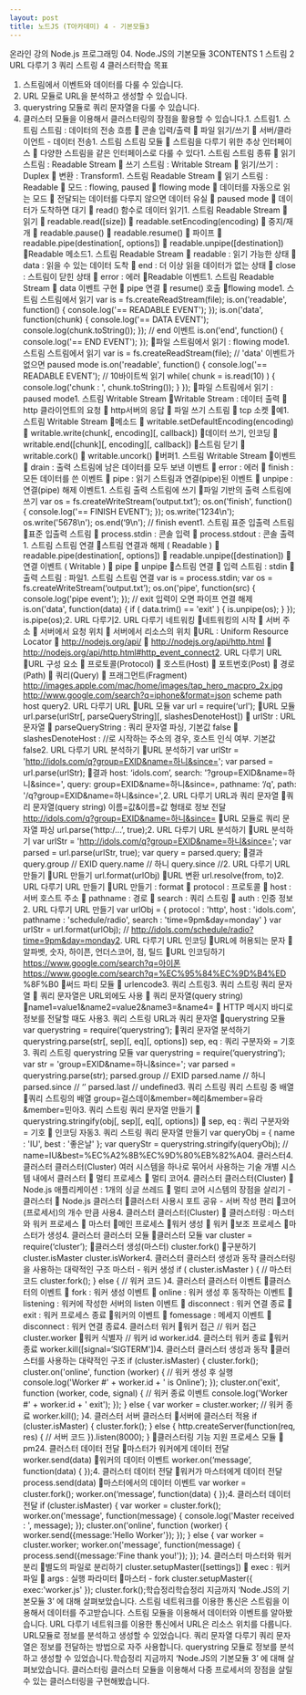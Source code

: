 ```yaml
---
layout: post
title: 노드JS (T아카데미) 4 - 기본모듈3 
---
```


온라인 강의
Node.js 프로그래밍
04. Node.JS의
기본모듈 3CONTENTS
1 스트림
2 URL 다루기
3 쿼리 스트링
4 클러스터학습 목표
1. 스트림에서 이벤트와 데이터를 다룰 수 있습니다.
2. URL 모듈로 URL을 분석하고 생성할 수 있습니다.
3. querystring 모듈로 쿼리 문자열을 다룰 수 있습니다.
4. 클러스터 모듈을 이용해서 클러스터링의 장점을
활용할 수 있습니다.1. 스트림1. 스트림
스트림 : 데이터의 전송 흐름
 콘솔 입력/출력
 파일 읽기/쓰기
 서버/클라이언트 - 데이터 전송1. 스트림
스트림 모듈
 스트림을 다루기 위한 추상 인터페이스
 다양한 스트림을 같은 인터페이스로 다룰 수 있다1. 스트림
스트림 종류
 읽기 스트림 : Readable Stream
 쓰기 스트림 : Writable Stream
 읽기/쓰기 : Duplex
 변환 : Transform1. 스트림
Readable Stream
 읽기 스트림 : Readable
 모드 : flowing, paused
 flowing mode
 데이터를 자동으로 읽는 모드
 전달되는 데이터를 다루지 않으면 데이터 유실
 paused mode
 데이터가 도착하면 대기
 read() 함수로 데이터 읽기1. 스트림
Readable Stream
 읽기
 readable.read([size])
 readable.setEncoding(encoding)
 중지/재개
 readable.pause()
 readable.resume()
 파이프
 readable.pipe(destination[, options])
 readable.unpipe([destination])
Readable 메소드1. 스트림
Readable Stream
 readable : 읽기 가능한 상태
 data : 읽을 수 있는 데이터 도착
 end : 더 이상 읽을 데이터가 없는 상태
 close : 스트림이 닫힌 상태
 error : 에러
Readable 이벤트1. 스트림
Readable Stream
 data 이벤트 구현
 pipe 연결
 resume() 호출
flowing mode1. 스트림
스트림에서 읽기
var is = fs.createReadStream(file);
is.on('readable', function() {
console.log('== READABLE EVENT');
});
is.on('data', function(chunk) {
console.log('== DATA EVENT');
console.log(chunk.toString());
});
// end 이벤트
is.on('end', function() {
console.log('== END EVENT');
});
파일 스트림에서 읽기 : flowing mode1. 스트림
스트림에서 읽기
var is = fs.createReadStream(file);
// 'data' 이벤트가 없으면 paused mode
is.on('readable', function() {
console.log('== READABLE EVENT');
// 10바이트씩 읽기
while( chunk = is.read(10) ) {
console.log('chunk : ', chunk.toString());
}
});
파일 스트림에서 읽기 : paused mode1. 스트림
Writable Stream
Writable Stream : 데이터 출력
 http 클라이언트의 요청
 http서버의 응답
 파일 쓰기 스트림
 tcp 소켓
예1. 스트림
Writable Stream
메소드
 writable.setDefaultEncoding(encoding)
 writable.write(chunk[, encoding][, callback])
데이터 쓰기, 인코딩
 writable.end([chunk][, encoding][, callback])
스트림 닫기
 writable.cork()
 writable.uncork()
버퍼1. 스트림
Writable Stream
이벤트
 drain : 출력 스트림에 남은 데이터를 모두 보낸 이벤트
 error : 에러
 finish : 모든 데이터를 쓴 이벤트
 pipe : 읽기 스트림과 연결(pipe)된 이벤트
 unpipe : 연결(pipe) 해제 이벤트1. 스트림
출력 스트림에 쓰기
파일 기반의 출력 스트림에 쓰기
var os = fs.createWriteStream(‘output.txt’);
os.on('finish', function() {
console.log('== FINISH EVENT');
});
os.write('1234\n');
os.write('5678\n');
os.end(‘9\n'); // finish event1. 스트림
표준 입출력 스트림
표준 입출력 스트림
 process.stdin : 콘솔 입력
 process.stdout : 콘솔 출력1. 스트림
스트림 연결
스트림 연결과 해제 ( Readable )
 readable.pipe(destination[, options])
 readable.unpipe([destination])
연결 이벤트 ( Writable )
 pipe
 unpipe
스트림 연결
 입력 스트림 : stdin
 출력 스트림 : 파일1. 스트림
스트림 연결
var is = process.stdin;
var os = fs.createWriteStream(‘output.txt’);
os.on('pipe', function(src) {
console.log('pipe event');
});
// exit 입력이 오면 파이프 연결 해제
is.on('data', function(data) {
if ( data.trim() == 'exit' ) {
is.unpipe(os);
}
});
is.pipe(os);2. URL 다루기2. URL 다루기
네트워킹
네트워킹의 시작
 서버 주소
 서버에서 요청 위치
 서버에서 리소스의 위치
URL : Uniform Resource Locator
 http://nodejs.org/api/
 http://nodejs.org/api/http.html
 http://nodejs.org/api/http.html#http_event_connect2. URL 다루기
URL
URL 구성 요소
 프로토콜(Protocol)
 호스트(Host)
 포트번호(Post)
 경로(Path)
 쿼리(Query)
 프래그먼트(Fragment)
http://images.apple.com/mac/home/images/tap_hero_macpro_2x.jpg
http://www.google.com/search?q=iphone&format=json
scheme path
host query2. URL 다루기
URL
URL 모듈
var url = require(‘url');
URL 모듈
url.parse(urlStr[, parseQueryString][, slashesDenoteHost])
 urlStr : URL 문자열
 parseQueryString : 쿼리 문자열 파싱, 기본값 false
 slashesDenoteHost : //로 시작하는 주소의 경우, 호스트 인식 여부.
기본값 false2. URL 다루기
URL 분석하기
URL 분석하기
var urlStr = 'http://idols.com/q?group=EXID&name=하니&since=';
var parsed = url.parse(urlStr);
결과
host: ‘idols.com’,
search: '?group=EXID&name=하니&since=',
query: group=EXID&name=하니&since=,
pathname: ‘/q',
path: '/q?group=EXID&name=하니&since=',2. URL 다루기
URL과 쿼리 문자열
쿼리 문자열(query string)
이름=값&이름=값 형태로 정보 전달
http://idols.com/q?group=EXID&name=하니&since=
URL 모듈로 쿼리 문자열 파싱
url.parse(‘http:/...’, true);2. URL 다루기
URL 분석하기
URL 분석하기
var urlStr = 'http://idols.com/q?group=EXID&name=하니&since=';
var parsed = url.parse(urlStr, true);
var query = parsed.query;
결과
query.group // EXID
query.name // 하니
query.since //2. URL 다루기
URL 만들기
URL 만들기
url.format(urlObj)
URL 변환
url.resolve(from, to)2. URL 다루기
URL 만들기
URL 만들기 : format
 protocol : 프로토콜
 host : 서버 호스트 주소
 pathname : 경로
 search : 쿼리 스트링
 auth : 인증 정보2. URL 다루기
URL 만들기
var urlObj = {
protocol : 'http',
host : 'idols.com',
pathname : 'schedule/radio',
search : 'time=9pm&day=monday'
}
var urlStr = url.format(urlObj);
// http://idols.com/schedule/radio?time=9pm&day=monday2. URL 다루기
URL 인코딩
URL에 허용되는 문자
 알파벳, 숫자, 하이픈, 언더스코어, 점, 틸드
URL 인코딩하기
https://www.google.com/search?q=아이폰
https://www.google.com/search?q=%EC%95%84%EC%9D%B4%ED
%8F%B0
써드 파티 모듈
 urlencode3. 쿼리 스트링3. 쿼리 스트링
쿼리 문자열
 쿼리 문자열은 URL외에도 사용
 쿼리 문자열(query string)
name1=value1&name2=value2&name3=&name4=
 HTTP 메시지 바디로 정보를 전달할 때도 사용3. 쿼리 스트링
URL과 쿼리 문자열
querystring 모듈
var querystring = require(‘querystring’);
쿼리 문자열 분석하기
querystring.parse(str[, sep][, eq][, options])
sep, eq : 쿼리 구분자와 = 기호3. 쿼리 스트링
querystring 모듈
var querystring = require(‘querystring');
var str = 'group=EXID&name=하니&since=';
var parsed = querystring.parse(str);
parsed.group // EXID
parsed.name // 하니
parsed.since // ‘’
parsed.last // undefined3. 쿼리 스트링
쿼리 스트링 중 배열
쿼리 스트링의 배열
group=걸스데이&member=혜리&member=유라&member=민아3. 쿼리 스트링
쿼리 문자열 만들기
 querystring.stringify(obj[, sep][, eq][, options])
 sep, eq : 쿼리 구분자와 = 기호
 인코딩 자동3. 쿼리 스트링
쿼리 문자열 만들기
var queryObj = {
name : 'IU',
best : '좋은날'
};
var queryStr = querystring.stringify(queryObj);
// name=IU&best=%EC%A2%8B%EC%9D%80%EB%82%A04. 클러스터4. 클러스터
클러스터(Cluster)
여러 시스템을 하나로 묶어서 사용하는 기술
개별 시스템 내에서 클러스터
 멀티 프로세스
 멀티 코어4. 클러스터
클러스터(Cluster)
 Node.js 애플리케이션 : 1개의 싱글 쓰레드
 멀티 코어 시스템의 장점을 살리기 - 클러스터
 Node.js 클러스터
클러스터 사용시 포트 공유 - 서버 작성 편리
코어(프로세서)의 개수 만큼 사용4. 클러스터
클러스터(Cluster)
 클러스터링 : 마스터와 워커 프로세스
 마스터
메인 프로세스
워커 생성
 워커
보조 프로세스
마스터가 생성4. 클러스터
클러스터 모듈
클러스터 모듈
var cluster = require(‘cluster’);
클러스터 생성(마스터)
cluster.fork()
구분하기
cluster.isMaster
cluster.isWorker4. 클러스터
클러스터 생성과 동작
클러스터링을 사용하는 대략적인 구조
마스터 - 워커 생성
if ( cluster.isMaster ) {
// 마스터 코드
cluster.fork();
}
else {
// 워커 코드
}4. 클러스터
클러스터 이벤트
클러스터의 이벤트
 fork : 워커 생성 이벤트
 online : 워커 생성 후 동작하는 이벤트
 listening : 워커에 작성한 서버의 listen 이벤트
 disconnect : 워커 연결 종료
 exit : 워커 프로세스 종료
워커의 이벤트
 fomessage : 메세지 이벤트
 disconnect : 워커 연결 종료4. 클러스터
워커
워커 접근
// 워커 접근
cluster.worker
워커 식별자
// 워커 id
worker.id4. 클러스터
워커 종료
워커 종료
worker.kill([signal=‘SIGTERM'])4. 클러스터
클러스터 생성과 동작
클러스터를 사용하는 대략적인 구조
if (cluster.isMaster) {
cluster.fork();
cluster.on('online', function (worker) {
// 워커 생성 후 실행
console.log('Worker #' + worker.id + ' is Online’);
});
cluster.on('exit', function (worker, code, signal) {
// 워커 종료 이벤트
console.log('Worker #' + worker.id + ' exit');
});
}
else {
var worker = cluster.worker;
// 워커 종료
worker.kill();
}4. 클러스터
서버 클러스터
서버에 클러스터 적용
if (cluster.isMaster) {
cluster.fork();
} else {
http.createServer(function(req, res) {
// 서버 코드
}).listen(8000);
}
클러스터링 기능 지원 프로세스 모듈
 pm24. 클러스터
데이터 전달
마스터가 워커에게 데이터 전달
worker.send(data)
워커의 데이터 이벤트
worker.on(‘message’, function(data) {
});4. 클러스터
데이터 전달
워커가 마스터에게 데이터 전달
process.send(data)
마스터에서의 데이터 이벤트
var worker = cluster.fork();
worker.on(‘message’, function(data) {
});4. 클러스터
데이터 전달
if (cluster.isMaster) {
var worker = cluster.fork();
worker.on('message', function(message) {
console.log('Master received : ', message);
});
cluster.on('online', function (worker) {
worker.send({message:'Hello Worker'});
});
} else {
var worker = cluster.worker;
worker.on('message', function(message) {
process.send({message:'Fine thank you!'});
});
}4. 클러스터
마스터와 워커 분리
별도의 파일로 분리하기
cluster.setupMaster([settings])
 exec : 워커 파일
 args : 실행 파라미터
마스터 - fork
cluster.setupMaster({
exec:'worker.js'
});
cluster.fork();학습정리학습정리
지금까지 ‘Node.JS의 기본모듈 3’ 에 대해 살펴보았습니다.
스트림
네트워크를 이용한 통신은 스트림을 이용해서 데이터를 주고받습니다. 스트림
모듈을 이용해서 데이터와 이벤트를 알아봤습니다.
URL 다루기
네트워크를 이용한 통신에서 URL은 리소스 위치를 다룹니다. URL모듈로
정보를 분석하고 생성할 수 있었습니다.
쿼리 문자열 다루기
쿼리 문자열은 정보를 전달하는 방법으로 자주 사용합니다. querystring
모듈로 정보를 분석하고 생성할 수 있었습니다.학습정리
지금까지 ‘Node.JS의 기본모듈 3’ 에 대해 살펴보았습니다.
클러스터링
클러스터 모듈을 이용해서 다중 프로세서의 장점을 살릴 수 있는 클러스터링을
구현해봤습니다.
